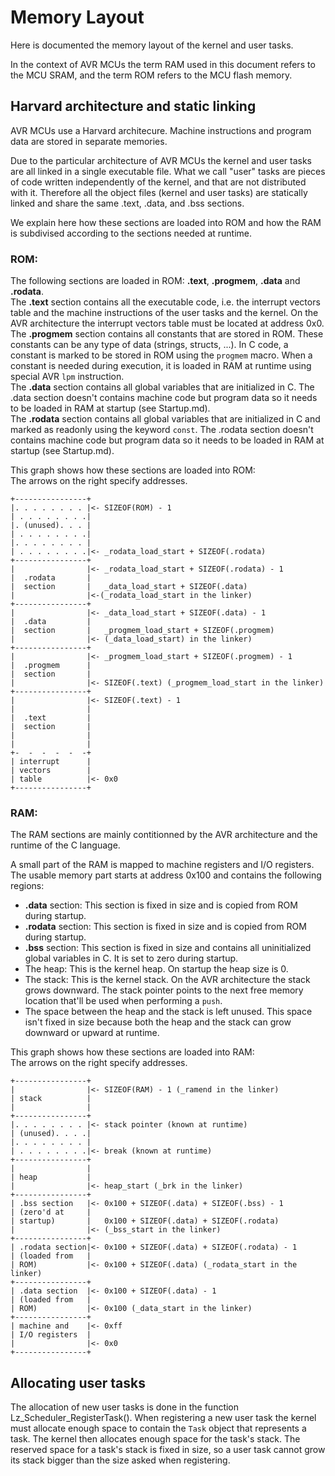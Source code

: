 # Memory Layout

Here is documented the memory layout of the kernel and user tasks.

In the context of AVR MCUs the term RAM used in this document refers to the MCU 
SRAM, and the term ROM refers to the MCU flash memory.

## Harvard architecture and static linking

AVR MCUs use a Harvard architecure. Machine instructions and program data are
stored in separate memories.

Due to the particular architecture of AVR MCUs the kernel and user tasks are
all linked in a single executable file. What we call "user" tasks are pieces of
code written independently of the kernel, and that are not distributed with it.
Therefore all the object files (kernel and user tasks) are statically linked
and share the same .text, .data, and .bss sections.

We explain here how these sections are loaded into ROM and how the RAM is
subdivised according to the sections needed at runtime.


### ROM:

The following sections are loaded in ROM: __.text__, __.progmem__, __.data__
and __.rodata__.  
The __.text__ section contains all the executable code, i.e. the interrupt
vectors table and the machine instructions of the user tasks and the kernel.
On the AVR architecture the interrupt vectors table must be located at address
0x0.  
The __.progmem__ section contains all constants that are stored in ROM. These
constants can be any type of data (strings, structs, ...). In C code, a constant
is marked to be stored in ROM using the `progmem` macro. When a constant is
needed during execution, it is loaded in RAM at runtime using special AVR `lpm`
instruction.  
The __.data__ section contains all global variables that are initialized in C.
The .data section doesn't contains machine code but program data so it needs
to be loaded in RAM at startup (see Startup.md).  
The __.rodata__ section contains all global variables that are initialized in C
and marked as readonly using the keyword `const`.
The .rodata section doesn't contains machine code but program data so it needs
to be loaded in RAM at startup (see Startup.md).

This graph shows how these sections are loaded into ROM:  
The arrows on the right specify addresses.

    +----------------+
    |. . . . . . . . |<- SIZEOF(ROM) - 1
    | . . . . . . . .|
    |. (unused). . . |
    | . . . . . . . .|
    |. . . . . . . . |
    | . . . . . . . .|<- _rodata_load_start + SIZEOF(.rodata)
    +----------------+
    |                |<- _rodata_load_start + SIZEOF(.rodata) - 1
    |  .rodata       |
    |  section       |   _data_load_start + SIZEOF(.data)
    |                |<-(_rodata_load_start in the linker)
    +----------------+
    |                |<- _data_load_start + SIZEOF(.data) - 1
    |  .data         |
    |  section       |   _progmem_load_start + SIZEOF(.progmem)
    |                |<- (_data_load_start) in the linker)
    +----------------+
    |                |<- _progmem_load_start + SIZEOF(.progmem) - 1
    |  .progmem      |
    |  section       |
    |                |<- SIZEOF(.text) (_progmem_load_start in the linker)
    +----------------+
    |                |<- SIZEOF(.text) - 1
    |                |
    |  .text         |
    |  section       |
    |                |
    |                |
    +-  -  -  -  -  -+
    | interrupt      |
    | vectors        |
    | table          |<- 0x0 
    +----------------+ 


### RAM:

The RAM sections are mainly contitionned by the AVR architecture and the
runtime of the C language.

A small part of the RAM is mapped to machine registers and I/O registers.
The usable memory part starts at address 0x100 and contains the following
regions:
* __.data__ section: This section is fixed in size and is copied from ROM during
  startup.
* __.rodata__ section: This section is fixed in size and is copied from ROM
  during startup.
* __.bss__ section: This section is fixed in size and contains all uninitialized
  global variables in C. It is set to zero during startup.
* The heap: This is the kernel heap. On startup the heap size is 0.
* The stack: This is the kernel stack. On the AVR architecture the stack grows
  downward. The stack pointer points to the next free memory location that'll be
  used when performing a `push`.
* The space between the heap and the stack is left unused. This space isn't
  fixed in size because both the heap and the stack can grow downward or
  upward at runtime.

This graph shows how these sections are loaded into RAM:  
The arrows on the right specify addresses.

    +----------------+
    |                |<- SIZEOF(RAM) - 1 (_ramend in the linker)
    | stack          |
    |                |
    +----------------+
    |. . . . . . . . |<- stack pointer (known at runtime)
    | (unused). . . .|
    |. . . . . . . . |
    | . . . . . . . .|<- break (known at runtime)
    +----------------+
    |                |
    | heap           |
    |                |<- heap_start (_brk in the linker)
    +----------------+ 
    | .bss section   |<- 0x100 + SIZEOF(.data) + SIZEOF(.bss) - 1
    | (zero'd at     |
    | startup)       |   0x100 + SIZEOF(.data) + SIZEOF(.rodata)
    |                |<- (_bss_start in the linker)
    +----------------+
    | .rodata section|<- 0x100 + SIZEOF(.data) + SIZEOF(.rodata) - 1
    | (loaded from   |
    | ROM)           |<- 0x100 + SIZEOF(.data) (_rodata_start in the linker)
    +----------------+
    | .data section  |<- 0x100 + SIZEOF(.data) - 1
    | (loaded from   |
    | ROM)           |<- 0x100 (_data_start in the linker)
    +----------------+
    | machine and    |<- 0xff
    | I/O registers  |
    |                |<- 0x0
    +----------------+


## Allocating user tasks

The allocation of new user tasks is done in the function
Lz_Scheduler_RegisterTask().
When registering a new user task the kernel must allocate enough space to
contain the `Task` object that represents a task. The kernel then allocates
enough space for the task's stack.
The reserved space for a task's stack is fixed in size, so a user task cannot
grow its stack bigger than the size asked when registering.

